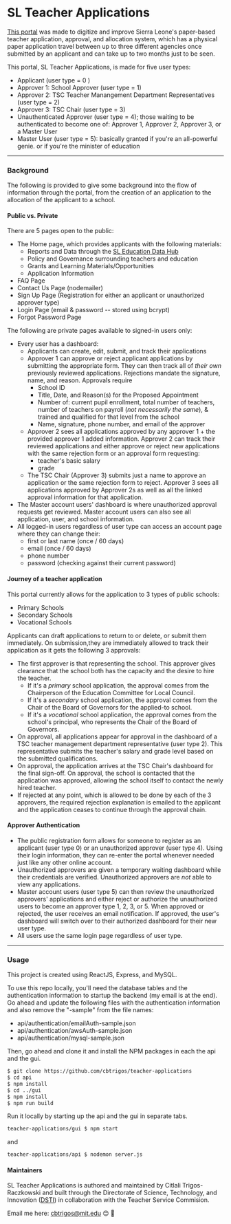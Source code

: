 # SL Teacher Applications 

[This portal](https://github.com/cbtrigos/teacher-applications) was made to digitize and improve Sierra Leone's paper-based teacher application, approval, and allocation system, which has a physical paper application travel between up to three different agencies once submitted by an applicant and can take up to two months just to be seen. 

This portal, SL Teacher Applications, is made for five user types: 
* Applicant (user type = 0 ) 
* Approver 1: School Approver (user type = 1)
* Approver 2: TSC Teacher Manangement Department Representatives (user type = 2) 
* Approver 3: TSC Chair (user type = 3)
* Unauthenticated Approver (user type = 4); those waiting to be authenticated to become one of: Approver 1, Approver 2, Approver 3, or a Master User 
* Master User (user type = 5): basically granted if you're an all-powerful genie. or if you're the minister of education 


--------------------------------------------------------------------
### Background 
The following is provided to give some background into the flow of information through the portal, from the creation of an application to the allocation of the applicant to a school. 

#### Public vs. Private 
There are 5 pages open to the public: 
- The Home page, which provides applicants with the following materials: 
  - Reports and Data through the [SL Education Data Hub](https://www.educationdatahub.dsti.gov.sl/)
  - Policy and Governance surrounding teachers and education
  - Grants and Learning Materials/Opportunities 
  - Application Information 
- FAQ Page
- Contact Us Page (nodemailer)
- Sign Up Page (Registration for either an applicant or unauthorized approver type)
- Login Page (email & password -- stored using bcrypt)
- Forgot Password Page 

The following are private pages available to signed-in users only: 
- Every user has a dashboard: 
    - Applicants can create, edit, submit, and track their applications 
    - Approver 1 can approve or reject applicant applications by submitting the appropriate form. They can then track all of _their own_ previously reviewed applications. Rejections mandate the signature, name, and reason. Approvals require
        - School ID
        - Title, Date, and Reason(s) for the Proposed Appointment
        - Number of: current pupil enrollment, total number of teachers, number of teachers on payroll (_not necessarily the same_), & trained and qualified for that level from the school
        - Name, signature, phone number, and email of the approver
    - Approver 2 sees all applications approved by any approver 1 + the provided approver 1 added information. Approver 2 can track their reviewed applications and either approve or reject new applications with the same rejection form or an approval form requesting:
        - teacher's basic salary 
        - grade
    - The TSC Chair (Approver 3) submits just a name to approve an application or the same rejection form to reject. Approver 3 sees all applications approved by Approver 2s as well as all the linked approval information for that application.
- The Master account users' dashboard is where unauthorized approval requests get reviewed. Master account users can also see all application, user, and school information. 
- All logged-in users regardless of user type can access an account page where they can change their:
    - first or last name (once / 60 days)
    - email (once / 60 days)
    - phone number 
    - password (checking against their current password)

#### Journey of a teacher application 
This portal currently allows for the application to 3 types of public schools: 

- Primary Schools
- Secondary Schools
- Vocational Schools 

Applicants can draft applications to return to or delete, or submit them immediately. On submission,they are immediately allowed to track their application as it gets the following 3 approvals: 

- The first approver is that representing the school. This approver gives clearance that the school both has the capacity and the desire to hire the teacher. 
  - If it's a *primary* school application, the approval comes from the Chairperson of the Education Committee for Local Council. 
  - If it's a *secondary* school application, the approval comes from the Chair of the Board of Governors for the applied-to school.
  - If it's a *vocational* school application, the approval comes from the school's principal, who represents the Chair of the Board of Governors. 
- On approval, all applications appear for approval in the dashboard of a TSC teacher management department representative (user type 2). This representative submits the teacher's salary and grade level based on the submitted qualifications. 
- On approval, the application arrives at the TSC Chair's dashboard for the final sign-off. On approval, the school is contacted that the application was approved, allowing the school itself to contact the newly hired teacher. 
- If rejected at any point, which is allowed to be done by each of the 3 approvers, the required rejection explanation is emailed to the applicant and the application ceases to continue through the approval chain. 

#### Approver Authentication 

* The public registration form allows for someone to register as an applicant (user type 0) or an unauthorized approver (user type 4). Using their login information, they can re-enter the portal whenever needed just like any other online account. 
* Unauthorized approvers are given a temporary waiting dashboard while their credentials are verified. Unauthorized approvers are _not_ able to view any applications. 
* Master account users (user type 5) can then review the unauthorized approvers' applications and either reject or authorize the unauthorized users to become an approver type 1, 2, 3, or 5. When approved or rejected, the user receives an email notification. If approved, the user's dashboard will switch over to their authorized dashboard for their new user type.
* All users use the same login page regardless of user type. 


-------------------------------------------------------------------------
### Usage

This project is created using ReactJS, Express, and MySQL. 

To use this repo locally, you'll need the database tables and the authentication information to startup the backend (my email is at the end). Go ahead and update the following files with the authentication information and also remove the "-sample" from the file names:

- api/authentication/emailAuth-sample.json
- api/authentication/awsAuth-sample.json
- api/authentication/mysql-sample.json

Then, go ahead and clone it and install the NPM packages in each the api and the gui.


``` bash
$ git clone https://github.com/cbtrigos/teacher-applications
$ cd api 
$ npm install
$ cd ../gui
$ npm install 
$ npm run build
```

Run it locally by starting up the api and the gui in separate tabs.

``` bash
teacher-applications/gui $ npm start
```
and 
``` bash
teacher-applications/api $ nodemon server.js
```

#### Maintainers

SL Teacher Applications is authored and maintained by Citlali Trigos-Raczkowski and built through the Directorate of Science, Technology, and Innovation ([DSTI](https://www.dsti.gov.sl/)) in collaboration with the Teacher Service Commision.

Email me here: cbtrigos@mit.edu
:blush: :wave:

